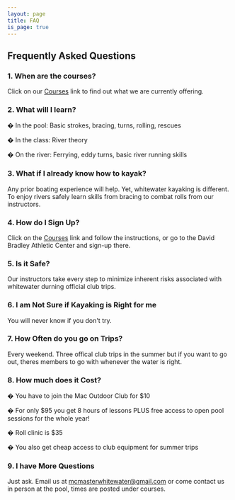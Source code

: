```yaml
---
layout: page
title: FAQ
is_page: true
---
```

## Frequently Asked Questions

 
### 1. When are the courses?
 
Click on our [Courses](course.html) link to find out what we are currently offering.
 
### 2. What will I learn?
 
�	In the pool: Basic strokes, bracing, turns, rolling, rescues
 
�	In the class: River theory
 
�	On the river: Ferrying, eddy turns, basic river running skills
 
### 3. What if I already know how to kayak?

Any prior boating experience will help. Yet, whitewater kayaking is different. To enjoy rivers safely learn skills from bracing to combat rolls from our instructors.
 
### 4. How do I Sign Up? 
 
Click on the [Courses](course.html) link and follow the instructions, or go to the David Bradley Athletic Center and sign-up there.
 
### 5. Is it Safe?
 
Our instructors take every step to minimize inherent risks associated with whitewater durning official club trips. 
 
### 6. I am Not Sure if Kayaking is Right for me
 
You will never know if you don't try. 
 
### 7. How Often do you go on Trips?
 
Every weekend. Three offical club trips in the summer but if you want to go out, theres members to go with whenever the water is right.
 
### 8. How much does it Cost?
 
�	You have to join the Mac Outdoor Club for $10
 
�	For only $95 you get 8 hours of lessons PLUS free access to open pool sessions for the whole year!
 
�	Roll clinic is $35
 
�	You also get cheap access to club equipment for summer trips
 
### 9. I have More Questions
 
Just ask. Email us at mcmasterwhitewater@gmail.com or come contact us in person at the pool, times are posted under courses.
